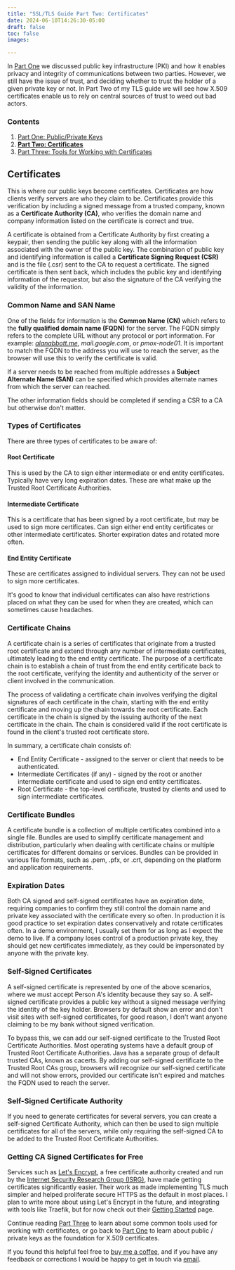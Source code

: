 ```yaml
---
title: "SSL/TLS Guide Part Two: Certificates"
date: 2024-06-10T14:26:30-05:00
draft: false
toc: false
images:

---
```


In [Part One](/posts/2024/06/ssl/tls-guide-part-one-public/private-keys/) we discussed public key infrastructure (PKI) and how it enables privacy and integrity of communications between two parties. However, we still have the issue of trust, and deciding whether to trust the holder of a given private key or not. In Part Two of my TLS guide we will see how X.509 certificates enable us to rely on central sources of trust to weed out bad actors.

### Contents
1. [Part One: Public/Private Keys](/posts/2024/06/ssl/tls-guide-part-one-public/private-keys/)
2. [**Part Two: Certificates**](/posts/2024/06/ssl/tls-guide-part-two-certificates/)
3. [Part Three: Tools for Working with Certificates](/posts/2024/06/ssl/tls-guide-part-three-tools-for-working-with-certificates/)

## Certificates

This is where our public keys become certificates. Certificates are how clients verify servers are who they claim to be. Certificates provide this verification by including a signed message from a trusted company, known as a **Certificate Authority (CA)**, who verifies the domain name and company information listed on the certificate is correct and true.

A certificate is obtained from a Certificate Authority by first creating a keypair, then sending the public key along with all the information associated with the owner of the public key. The combination of public key and identifying information is called a **Certificate Signing Request (CSR)** and is the file (.csr) sent to the CA to request a certificate. The signed certificate is then sent back, which includes the public key and identifying information of the requestor, but also the signature of the CA verifying the validity of the information.

### Common Name and SAN Name

One of the fields for information is the **Common Name (CN)** which refers to the **fully qualified domain name (FQDN)** for the server. The FQDN simply refers to the complete URL without any protocol or port information. For example: [*alanabbott.me*](https://alanabbott.me/), *mail.google.com*, or *pmox-node01*. It is important to match the FQDN to the address you will use to reach the server, as the browser will use this to verify the certificate is valid.

If a server needs to be reached from multiple addresses a **Subject Alternate Name (SAN)** can be specified which provides alternate names from which the server can reached.

The other information fields should be completed if sending a CSR to a CA but otherwise don't matter.

### Types of Certificates
There are three types of certificates to be aware of:

#### Root Certificate
This is used by the CA to sign either intermediate or end entity certificates.
Typically have very long expiration dates.
These are what make up the Trusted Root Certificate Authorities.

#### Intermediate Certificate
This is a certificate that has been signed by a root certificate, but may be used to sign more certificates.
Can sign either end entity certificates or other intermediate certificates.
Shorter expiration dates and rotated more often.

#### End Entity Certificate
These are certificates assigned to individual servers.
They can not be used to sign more certificates.

It's good to know that individual certificates can also have restrictions placed on what they can be used for when they are created, which can sometimes cause headaches.

### Certificate Chains

A certificate chain is a series of certificates that originate from a trusted root certificate and extend through any number of intermediate certificates, ultimately leading to the end entity certificate. The purpose of a certificate chain is to establish a chain of trust from the end entity certificate back to the root certificate, verifying the identity and authenticity of the server or client involved in the communication.

The process of validating a certificate chain involves verifying the digital signatures of each certificate in the chain, starting with the end entity certificate and moving up the chain towards the root certificate. Each certificate in the chain is signed by the issuing authority of the next certificate in the chain. The chain is considered valid if the root certificate is found in the client's trusted root certificate store.

In summary, a certificate chain consists of:

 - End Entity Certificate - assigned to the server or client that needs to be authenticated.
 - Intermediate Certificates (if any) - signed by the root or another intermediate certificate and used to sign end entity certificates.
 - Root Certificate - the top-level certificate, trusted by clients and used to sign intermediate certificates.

### Certificate Bundles

A certificate bundle is a collection of multiple certificates combined into a single file. Bundles are used to simplify certificate management and distribution, particularly when dealing with certificate chains or multiple certificates for different domains or services. Bundles can be provided in various file formats, such as .pem, .pfx, or .crt, depending on the platform and application requirements.

### Expiration Dates

Both CA signed and self-signed certificates have an expiration date, requiring companies to confirm they still control the domain name and private key associated with the certificate every so often. In production it is good practice to set expiration dates conservatively and rotate certificates often. In a demo environment, I usually set them for as long as I expect the demo to live. If a company loses control of a production private key, they should get new certificates immediately, as they could be impersonated by anyone with the private key.

### Self-Signed Certificates

A self-signed certificate is represented by one of the above scenarios, where we must accept Person A's identity because they say so. A self-signed certificate provides a public key without a signed message verifying the identity of the key holder. Browsers by default show an error and don't visit sites with self-signed certificates, for good reason, I don't want anyone claiming to be my bank without signed verification.

To bypass this, we can add our self-signed certificate to the Trusted Root Certificate Authorities. Most operating systems have a default group of Trusted Root Certificate Authorities. Java has a separate group of default trusted CAs, known as cacerts. By adding our self-signed certificate to the Trusted Root CAs group, browsers will recognize our self-signed certificate and will not show errors, provided our certificate isn't expired and matches the FQDN used to reach the server.

### Self-Signed Certificate Authority

If you need to generate certificates for several servers, you can create a self-signed Certificate Authority, which can then be used to sign multiple certificates for all of the servers, while only requiring the self-signed CA to be added to the Trusted Root Certificate Authorities.

### Getting CA Signed Certificates for Free

Services such as [Let's Encrypt](https://letsencrypt.org/), a free certificate authority created and run by the [Internet Security Research Group (ISRG)](https://www.abetterinternet.org/), have made getting certificates significantly easier. Their work as made implementing TLS much simpler and helped proliferate secure HTTPS as the default in most places. I plan to write more about using Let's Encrypt in the future, and integrating with tools like Traefik, but for now check out their [Getting Started](https://letsencrypt.org/getting-started/) page.

Continue reading [Part Three](/posts/2024/06/ssl/tls-guide-part-three-tools-for-working-with-certificates/) to learn about some common tools used for working with certificates, or go back to [Part One](/posts/2024/06/ssl/tls-guide-part-one-public/private-keys/) to learn about public / private keys as the foundation for X.509 certificates.

If you found this helpful feel free to [buy me a coffee](https://buymeacoffee.com/alabbott), and if you have any feedback or corrections I would be happy to get in touch via [email](mailto:alan.l.abbott@gmail.com).
